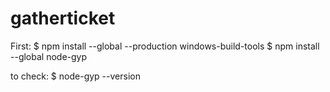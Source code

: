 # gatherticket

First:
$ npm install --global --production windows-build-tools
$ npm install --global node-gyp

to check:
$ node-gyp --version
